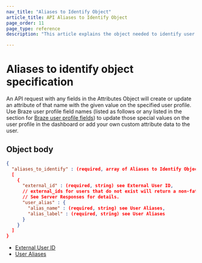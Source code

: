 ```yaml
---
nav_title: "Aliases to Identify Object"
article_title: API Aliases to Identify Object
page_order: 11
page_type: reference
description: "This article explains the object needed to identify user aliases."

---
```


# Aliases to identify object specification

An API request with any fields in the Attributes Object will create or update an attribute of that name with the given value on the specified user profile. Use Braze user profile field names (listed as follows or any listed in the section for [Braze user profile fields]({{site.baseurl}}/api/objects_filters/user_attributes_object/#braze-user-profile-fields)) to update those special values on the user profile in the dashboard or add your own custom attribute data to the user.

## Object body

```json
{
  "aliases_to_identify" : (required, array of Aliases to Identify Object)
  [
    {
      "external_id" : (required, string) see External User ID,
      // external_ids for users that do not exist will return a non-fatal error.
      // See Server Responses for details.
      "user_alias" : {
        "alias_name" : (required, string) see User Aliases,
        "alias_label" : (required, string) see User Aliases
      }
    }
  ]
}
```

- [External User ID]({{site.baseurl}}/api/basics/#external-user-id-explanation)
- [User Aliases]({{site.baseurl}}/user_guide/data_and_analytics/user_data_collection/user_profile_lifecycle/#user-aliases)
